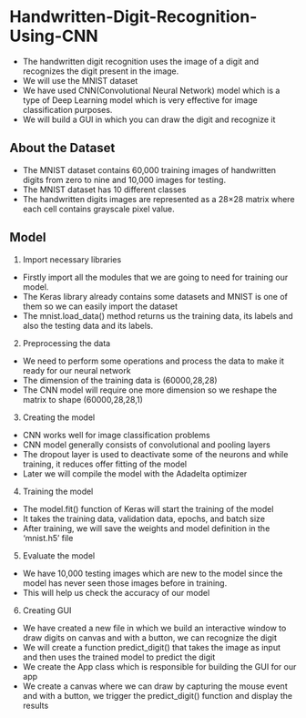# Handwritten-Digit-Recognition-Using-CNN
- The handwritten digit recognition uses the image of a digit and recognizes the digit present in the image.
- We will use the MNIST dataset
- We have used CNN(Convolutional Neural Network) model which is a type of Deep Learning model which is very effective for image classification purposes.
- We will build a GUI in which you can draw the digit and recognize it
## About the Dataset
- The MNIST dataset contains 60,000 training images of handwritten digits from zero to nine and 10,000 images for testing.
- The MNIST dataset has 10 different classes
- The handwritten digits images are represented as a 28×28 matrix where each cell contains grayscale pixel value.
## Model
1. Import necessary libraries
- Firstly import all the modules that we are going to need for training our model.
- The Keras library already contains some datasets and MNIST is one of them so we can easily import the dataset
- The mnist.load_data() method returns us the training data, its labels and also the testing data and its labels.
2. Preprocessing the data
- We need to perform some operations and process the data to make it ready for our neural network
- The dimension of the training data is (60000,28,28)
- The CNN model will require one more dimension so we reshape the matrix to shape (60000,28,28,1)
3. Creating the model
- CNN works well for image classification problems
- CNN model generally consists of convolutional and pooling layers
- The dropout layer is used to deactivate some of the neurons and while training, it reduces offer fitting of the model
- Later we will compile the model with the Adadelta optimizer
4. Training the model
- The model.fit() function of Keras will start the training of the model
-  It takes the training data, validation data, epochs, and batch size
-  After training, we will save the weights and model definition in the ‘mnist.h5’ file
5. Evaluate the model
- We have 10,000 testing images which are new to the model since the model has never seen those images before in training.
- This will help us check the accuracy of our model
6. Creating GUI
- We have created a new file in which we build an interactive window to draw digits on canvas and with a button, we can recognize the digit
- We will create a function predict_digit() that takes the image as input and then uses the trained model to predict the digit 
- We create the App class which is responsible for building the GUI for our app
- We create a canvas where we can draw by capturing the mouse event and with a button, we trigger the predict_digit() function and display the results

